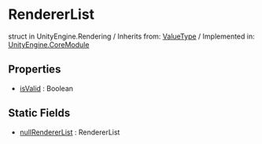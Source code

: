 # RendererList
struct in UnityEngine.Rendering
 / Inherits from: <a href="https://docs.unity3d.com/6000.0/Documentation/ScriptReference/ValueType.html">ValueType</a> / Implemented in: <a href="https://docs.unity3d.com/6000.0/Documentation/ScriptReference/UnityEngine.CoreModule.html">UnityEngine.CoreModule</a>

## Properties
- <a href="https://docs.unity3d.com/6000.0/Documentation/ScriptReference/RendererList-isValid.html">isValid</a> : Boolean

## Static Fields
- <a href="https://docs.unity3d.com/6000.0/Documentation/ScriptReference/RendererList-nullRendererList.html">nullRendererList</a> : RendererList
